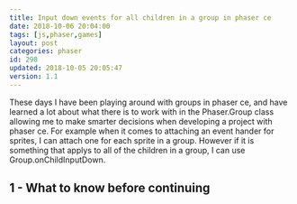 ```yaml
---
title: Input down events for all children in a group in phaser ce
date: 2018-10-06 20:04:00
tags: [js,phaser,games]
layout: post
categories: phaser
id: 298
updated: 2018-10-05 20:05:47
version: 1.1
---
```


These days I have been playing around with groups in phaser ce, and have learned a lot about what there is to work with in the Phaser.Group class allowing me to make smarter decisions when developing a project with phaser ce. For example when it comes to attaching an event hander for sprites, I can attach one for each sprite in a group. However if it is something that applys to all of the children in a group, I can use Group.onChildInputDown.

<!-- more -->

## 1 - What to know before continuing

